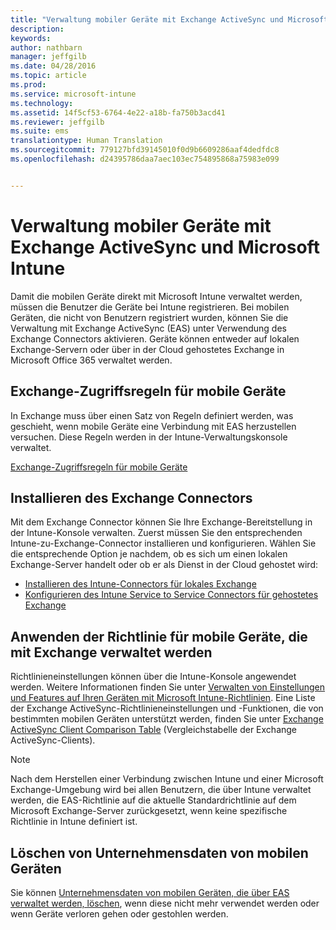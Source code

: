 ```yaml
---
title: "Verwaltung mobiler Geräte mit Exchange ActiveSync und Microsoft Intune | Microsoft Intune"
description: 
keywords: 
author: nathbarn
manager: jeffgilb
ms.date: 04/28/2016
ms.topic: article
ms.prod: 
ms.service: microsoft-intune
ms.technology: 
ms.assetid: 14f5cf53-6764-4e22-a18b-fa750b3acd41
ms.reviewer: jeffgilb
ms.suite: ems
translationtype: Human Translation
ms.sourcegitcommit: 779127bfd39145010f0d9b6609286aaf4dedfdc8
ms.openlocfilehash: d24395786daa7aec103ec754895868a75983e099


---
```


# Verwaltung mobiler Geräte mit Exchange ActiveSync und Microsoft Intune
Damit die mobilen Geräte direkt mit Microsoft Intune verwaltet werden, müssen die Benutzer die Geräte bei Intune registrieren. Bei mobilen Geräten, die nicht von Benutzern registriert wurden, können Sie die Verwaltung mit Exchange ActiveSync (EAS) unter Verwendung des Exchange Connectors aktivieren. Geräte können entweder auf lokalen Exchange-Servern oder über in der Cloud gehostetes Exchange in Microsoft Office 365 verwaltet werden.

## Exchange-Zugriffsregeln für mobile Geräte ##

In Exchange muss über einen Satz von Regeln definiert werden, was geschieht, wenn mobile Geräte eine Verbindung mit EAS herzustellen versuchen. Diese Regeln werden in der Intune-Verwaltungskonsole verwaltet.

[Exchange-Zugriffsregeln für mobile Geräte](exchange-access-rules-for-mobile-devices.md)

## Installieren des Exchange Connectors
Mit dem Exchange Connector können Sie Ihre Exchange-Bereitstellung in der Intune-Konsole verwalten. Zuerst müssen Sie den entsprechenden Intune-zu-Exchange-Connector installieren und konfigurieren. Wählen Sie die entsprechende Option je nachdem, ob es sich um einen lokalen Exchange-Server handelt oder ob er als Dienst in der Cloud gehostet wird:

-   [Installieren des Intune-Connectors für lokales Exchange](intune-on-premises-exchange-connector.md)
-   [Konfigurieren des Intune Service to Service Connectors für gehostetes Exchange](intune-service-to-service-exchange-connector.md)

## Anwenden der Richtlinie für mobile Geräte, die mit Exchange verwaltet werden
Richtlinieneinstellungen können über die Intune-Konsole angewendet werden. Weitere Informationen finden Sie unter [Verwalten von Einstellungen und Features auf Ihren Geräten mit Microsoft Intune-Richtlinien](manage-settings-and-features-on-your-devices-with-microsoft-intune-policies.md). Eine Liste der Exchange ActiveSync-Richtlinieneinstellungen und -Funktionen, die von bestimmten mobilen Geräten unterstützt werden, finden Sie unter [Exchange ActiveSync Client Comparison Table](http://go.microsoft.com/fwlink/?LinkId=247270) (Vergleichstabelle der Exchange ActiveSync-Clients).

> [!NOTE]
> Nach dem Herstellen einer Verbindung zwischen Intune und einer Microsoft Exchange-Umgebung wird bei allen Benutzern, die über Intune verwaltet werden, die EAS-Richtlinie auf die aktuelle Standardrichtlinie auf dem Microsoft Exchange-Server zurückgesetzt, wenn keine spezifische Richtlinie in Intune definiert ist.

## Löschen von Unternehmensdaten von mobilen Geräten
Sie können [Unternehmensdaten von mobilen Geräten, die über EAS verwaltet werden, löschen](wipe-for-exchange-managed-mobile-devices.md), wenn diese nicht mehr verwendet werden oder wenn Geräte verloren gehen oder gestohlen werden.



<!--HONumber=Jun16_HO4-->


